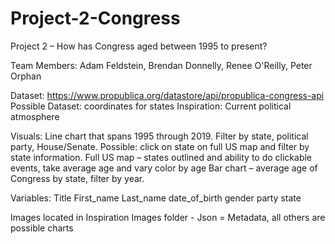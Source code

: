# Project-2-Congress

Project 2 – How has Congress aged between 1995 to present?

Team Members: Adam Feldstein, Brendan Donnelly, Renee O'Reilly, Peter Orphan

Dataset: https://www.propublica.org/datastore/api/propublica-congress-api
       Possible Dataset: coordinates for states
Inspiration: Current political atmosphere 

Visuals: 
Line chart that spans 1995 through 2019.  Filter by state, political party, House/Senate.  Possible: click on state on full US map and filter by state information. 
Full US map – states outlined and ability to do clickable events, take average age and vary color by age
Bar chart – average age of Congress by state, filter by year.

Variables:
       Title
       First_name
       Last_name
       date_of_birth
       gender
       party
       state

Images located in Inspiration Images folder - Json = Metadata, all others are possible charts
